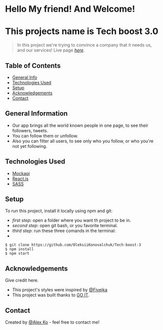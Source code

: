 # Hello My friend! And Welcome!

# This projects name is Tech boost 3.0
> In this project we're trying to convince a company that it needs us, and our services! 
> Live page [_here_](https://oleksiikonovalchuk.github.io/Tech-boost-3/). 

## Table of Contents
* [General Info](#general-information)
* [Technologies Used](#technologies-used)
* [Setup](#setup)
* [Acknowledgements](#acknowledgements)
* [Contact](#contact)


## General Information
- Our app brings all the world known people in one page, to see their followers, tweets.
- You can follow them or unfollow.
- Also you can filter all users, to see only who you follow, or who you're not yet following.


## Technologies Used
- [Mockapi](https://mockapi.io/)
- [React.js](https://react.dev/)
- [SASS](https://sass-lang.com/)


## Setup
To run this project, install it locally using npm and git:

- _first step_: open a folder where you want th project to be in.
- _second step_: open git bash, or you favorite terminal.
- _third step_: run these three comands in the terminal:
- 
```
$ git clone https://github.com/OleksiiKonovalchuk/Tech-boost-3
$ npm install
$ npm start
```

## Acknowledgements
Give credit here.
- This project's styles were inspired by [@Fivejka](https://www.instagram.com/fiveia_ko)
- This project was built thanks to [GO IT](https://goit.global/ua/).

## Contact
Created by [@Alex Ko](https://t.me/OleksiiKonovalchuk) - feel free to contact me!


